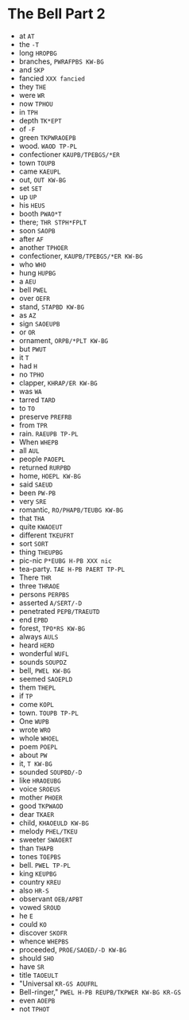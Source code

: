 # The Bell Part 2

* at `AT`
* the `-T`
* long `HROPBG`
* branches, `PWRAFPBS KW-BG`
* and `SKP`
* fancied `XXX fancied`
* they `THE`
* were `WR`
* now `TPHOU`
* in `TPH`
* depth `TK*EPT`
* of `-F`
* green `TKPWRAOEPB`
* wood. `WAOD TP-PL`
* confectioner `KAUPB/TPEBGS/*ER`
* town `TOUPB`
* came `KAEUPL`
* out, `OUT KW-BG`
* set `SET`
* up `UP`
* his `HEUS`
* booth `PWAO*T`
* there; `THR STPH*FPLT`
* soon `SAOPB`
* after `AF`
* another `TPHOER`
* confectioner, `KAUPB/TPEBGS/*ER KW-BG`
* who `WHO`
* hung `HUPBG`
* a `AEU`
* bell `PWEL`
* over `OEFR`
* stand, `STAPBD KW-BG`
* as `AZ`
* sign `SAOEUPB`
* or `OR`
* ornament, `ORPB/*PLT KW-BG`
* but `PWUT`
* it `T`
* had `H`
* no `TPHO`
* clapper, `KHRAP/ER KW-BG`
* was `WA`
* tarred `TARD`
* to `TO`
* preserve `PREFRB`
* from `TPR`
* rain. `RAEUPB TP-PL`
* When `WHEPB`
* all `AUL`
* people `PAOEPL`
* returned `RURPBD`
* home, `HOEPL KW-BG`
* said `SAEUD`
* been `PW-PB`
* very `SRE`
* romantic, `RO/PHAPB/TEUBG KW-BG`
* that `THA`
* quite `KWAOEUT`
* different `TKEUFRT`
* sort `SORT`
* thing `THEUPBG`
* pic-nic `P*EUBG H-PB XXX nic`
* tea-party. `TAE H-PB PAERT TP-PL`
* There `THR`
* three `THRAOE`
* persons `PERPBS`
* asserted `A/SERT/-D`
* penetrated `PEPB/TRAEUTD`
* end `EPBD`
* forest, `TPO*RS KW-BG`
* always `AULS`
* heard `HERD`
* wonderful `WUFL`
* sounds `SOUPDZ`
* bell, `PWEL KW-BG`
* seemed `SAOEPLD`
* them `THEPL`
* if `TP`
* come `KOPL`
* town. `TOUPB TP-PL`
* One `WUPB`
* wrote `WRO`
* whole `WHOEL`
* poem `POEPL`
* about `PW`
* it, `T KW-BG`
* sounded `SOUPBD/-D`
* like `HRAOEUBG`
* voice `SROEUS`
* mother `PHOER`
* good `TKPWAOD`
* dear `TKAER`
* child, `KHAOEULD KW-BG`
* melody `PHEL/TKEU`
* sweeter `SWAOERT`
* than `THAPB`
* tones `TOEPBS`
* bell. `PWEL TP-PL`
* king `KEUPBG`
* country `KREU`
* also `HR-S`
* observant `OEB/APBT`
* vowed `SROUD`
* he `E`
* could `KO`
* discover `SKOFR`
* whence `WHEPBS`
* proceeded, `PROE/SAOED/-D KW-BG`
* should `SHO`
* have `SR`
* title `TAOEULT`
* "Universal `KR-GS AOUFRL`
* Bell-ringer," `PWEL H-PB REUPB/TKPWER KW-BG KR-GS`
* even `AOEPB`
* not `TPHOT`
